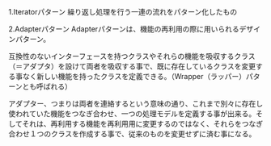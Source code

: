 1.Iteratorパターン
繰り返し処理を行う一連の流れをパターン化したもの

2.Adapterパターン
Adapterパターンは、機能の再利用の際に用いられるデザインパターン。

互換性のないインターフェースを持つクラスやそれらの機能を吸収するクラス（＝アダプタ）を設けて両者を吸収する事で、既に存在しているクラスを変更する事なく新しい機能を持ったクラスを定義できる。（Wrapper（ラッパー）パターンとも呼ばれる）

アダプター、つまりは両者を連絡するという意味の通り、これまで別々に存在し使われていた機能をつなぎ合わせ、一つの処理モデルを定義する事が出来る。そしてそれは、再利用する機能を再利用用に変更するのではなく、それらをつなぎ合わせ１つのクラスを作成する事で、従来のものを変更せずに済む事になる。